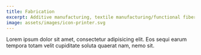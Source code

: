 ```yaml
---
title: Fabrication
excerpt: Additive manufacturing, textile manufacturing/functional fibers
image: assets/images/icon-printer.svg
---
```


Lorem ipsum dolor sit amet, consectetur adipisicing elit. Eos sequi earum tempora totam velit cupiditate soluta quaerat nam, nemo sit.